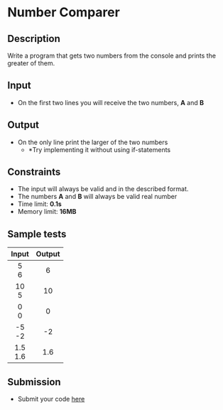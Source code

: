 # Number Comparer

## Description
Write a program that gets two numbers from the console and prints the greater of them.

## Input
- On the first two lines you will receive the two numbers, **A** and **B**

## Output
- On the only line print the larger of the two numbers
  - *Try implementing it without using if-statements
  
## Constraints
- The input will always be valid and in the described format.
- The numbers **A** and **B** will always be valid real number
- Time limit: **0.1s**
- Memory limit: **16MB**

## Sample tests

|    Input     |  Output  |
|:------------:|:--------:|
| 5<br />6     | 6        |
| 10<br />5    | 10       |
| 0<br />0     | 0        |
| -5<br />-2   | -2       |
| 1.5<br />1.6 | 1.6      |

## Submission
- Submit your code [here](http://bgcoder.com/Contests/Compete/Index/311#3)
